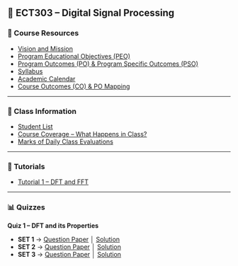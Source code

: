 ## 📘 ECT303 – Digital Signal Processing

### 📄 Course Resources
- [Vision and Mission](https://drive.google.com/file/d/10ppIVJBgR-OQ03ASHSdoyIeps2bhL/view?usp=drive_link)  
- [Program Educational Objectives (PEO)](https://drive.google.com/file/d/1tjPUfhTlXq8ITTRndbV_K17FV_CZcmLN/view?usp=drive_link)  
- [Program Outcomes (PO) & Program Specific Outcomes (PSO)](https://drive.google.com/file/d/1nxEyQinGX1zR757lPrrOeOX8kQ__huUh/view?usp=drive_link)  
- [Syllabus](https://drive.google.com/file/d/1lCPwDJ-n6xNo7LWyN7idHgJctjqp6Hsi/view?usp=drive_link)  
- [Academic Calendar](https://drive.google.com/file/d/10bq9ccSCgvhrkd42c2xrh8RfeG-Y8J5y/view?usp=drive_link)  
- [Course Outcomes (CO) & PO Mapping](https://drive.google.com/file/d/1WDYXUHIxJYbMvlCNnO8JFyrJK6F85jlk/view?usp=drive_link)  

---

### 👥 Class Information
- [Student List](https://drive.google.com/file/d/1gU_rEwouL5X7To4NRJHluv6Tny3bBKF5/view?usp=drive_link)  
- [Course Coverage – What Happens in Class?](https://docs.google.com/spreadsheets/d/1ERPHGosRGMQDs7zP4Nd0U1IqiFuECjTcCXO-f4HSqdk/edit?usp=sharing)  
- [Marks of Daily Class Evaluations](https://docs.google.com/spreadsheets/d/19DeS8EYhoT07aXgomCJzHJijmuoAP9In/edit?usp=sharing&ouid=109861562172723353410&rtpof=true&sd=true)  

---

### 📝 Tutorials
- [Tutorial 1 – DFT and FFT](https://drive.google.com/file/d/1WqbyK8hsZOvbKZuvaSfRkADaq_Kdwf1z/view?usp=drive_link)  

---

### 📊 Quizzes

**Quiz 1 – DFT and its Properties**  
- **SET 1** → [Question Paper](https://drive.google.com/file/d/1SB79sR1hzwD4DJlXkL07o3FsAQT7saq2/view?usp=drive_link) │ [Solution](https://drive.google.com/file/d/1D4e0zrd_BKWvyDii4AUuTwxCviyRmU0e/view?usp=drive_link)  
- **SET 2** → [Question Paper](https://drive.google.com/file/d/1gg4lRgy-YNvZTKwnptSq0KKiErPSBBA7/view?usp=drive_link) │ [Solution](https://drive.google.com/file/d/1vLJtK3TBgGk36lkom3ngVkS9Pmsno2wS/view?usp=drive_link)  
- **SET 3** → [Question Paper](https://drive.google.com/file/d/14K9Eu0MFey3uHXqsf9TCbIz6gmAOcbio/view?usp=drive_link) │ [Solution](https://drive.google.com/file/d/1AcV2jO5NWS1jBdCvpA3QbvA_3tM4wrV_/view?usp=drive_link)  
